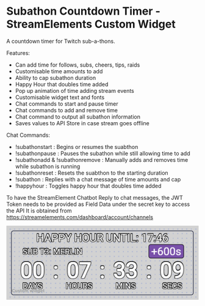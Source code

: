 # Subathon Countdown Timer - StreamElements Custom Widget

A countdown timer for Twitch sub-a-thons.

Features:
- Can add time for follows, subs, cheers, tips, raids 
- Customisable time amounts to add
- Ability to cap subathon duration
- Happy Hour that doubles time added
- Pop up animation of time adding stream events
- Customisable widget text and fonts
- Chat commands to start and pause timer
- Chat commands to add and remove time
- Chat command to output all subathon information
- Saves values to API Store in case stream goes offline

Chat Commands:
- !subathonstart : Begins or resumes the suabthon
- !subathonpause : Pauses the subathon while still allowing time to add
- !subathonadd & !subathonremove : Manually adds and removes time while subathon is running
- !subathonreset : Resets the suabthon to the starting duration
- !subathon : Replies with a chat message of time amounts and cap
- !happyhour : Toggles happy hour that doubles time added

To have the StreamElement Chatbot Reply to chat messages, the JWT Token needs to be provided as Field Data under the secret key to access the API
It is obtained from https://streamelements.com/dashboard/account/channels

![Subathon Countdown Timer Widget Preview](/SubathonTimer/preview.png?)

